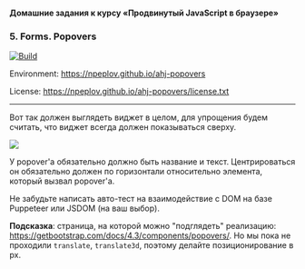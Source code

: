 #### Домашние задания к курсу «Продвинутый JavaScript в браузере»
### 5. Forms. Popovers

[![Build](https://ci.appveyor.com/api/projects/status/7jvnai7and6coqgw?svg=true)](https://ci.appveyor.com/project/npeplov/ahj-forms-popovers)

Environment: https://npeplov.github.io/ahj-popovers

License: https://npeplov.github.io/ahj-popovers/license.txt

---

Вот так должен выглядеть виджет в целом, для упрощения будем считать, что виджет всегда должен показываться сверху.

![](./pic/Popovers.png)

У popover'а обязательно должно быть название и текст. Центрироваться он обязательно должен по горизонтали относительно элемента, который вызвал popover'а.

Не забудьте написать авто-тест на взаимодействие с DOM на базе Puppeteer или JSDOM (на ваш выбор).

**Подсказка**: страница, на которой можно "подглядеть" реализацию: https://getbootstrap.com/docs/4.3/components/popovers/. Но мы пока не проходили `translate`, `translate3d`, поэтому делайте позиционирование в px.